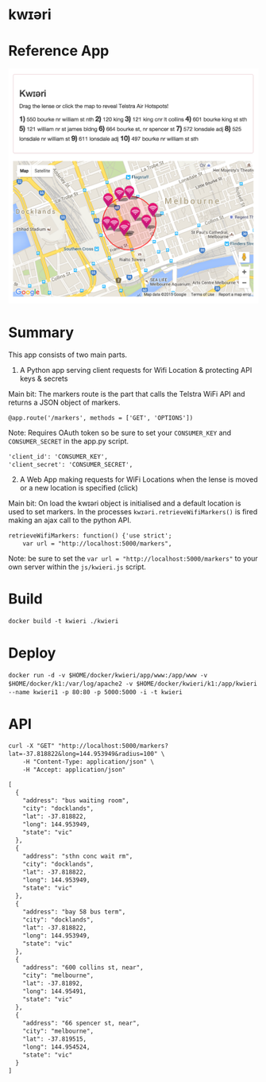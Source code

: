 # kwɪəri

# Reference App

![Alt text](/app/app.png?raw=true "kwɪəri")

# Summary

This app consists of two main parts.

1) A Python app serving client requests for Wifi Location & protecting API keys & secrets

Main bit: The markers route is the part that calls the Telstra WiFi API and returns a JSON object of markers.

```
@app.route('/markers', methods = ['GET', 'OPTIONS'])
```

Note: Requires OAuth token so be sure to set your `CONSUMER_KEY` and `CONSUMER_SECRET` in the app.py script. 

```
'client_id': 'CONSUMER_KEY',
'client_secret': 'CONSUMER_SECRET',
```

2) A Web App making requests for WiFi Locations when the lense is moved or a new location is specified (click)

Main bit: On load the kwɪəri object is initialised and a default location is used to set markers. In the processes `kwɪəri.retrieveWifiMarkers()` is fired making an ajax call to the python API.

```
retrieveWifiMarkers: function() {'use strict';
    var url = "http://localhost:5000/markers", 
```

Note: be sure to set the `var url = "http://localhost:5000/markers"` to your own server within the `js/kwieri.js` script.

# Build

`docker build -t kwieri ./kwieri`

# Deploy

`docker run -d -v $HOME/docker/kwieri/app/www:/app/www -v $HOME/docker/k1:/var/log/apache2 -v $HOME/docker/kwieri/k1:/app/kwieri --name kwieri1 -p 80:80 -p 5000:5000 -i -t kwieri`

# API

```
curl -X "GET" "http://localhost:5000/markers?lat=-37.818822&long=144.953949&radius=100" \
	-H "Content-Type: application/json" \
	-H "Accept: application/json"
```

```
[
  {
    "address": "bus waiting room",
    "city": "docklands",
    "lat": -37.818822,
    "long": 144.953949,
    "state": "vic"
  },
  {
    "address": "sthn conc wait rm",
    "city": "docklands",
    "lat": -37.818822,
    "long": 144.953949,
    "state": "vic"
  },
  {
    "address": "bay 58 bus term",
    "city": "docklands",
    "lat": -37.818822,
    "long": 144.953949,
    "state": "vic"
  },
  {
    "address": "600 collins st, near",
    "city": "melbourne",
    "lat": -37.81892,
    "long": 144.95491,
    "state": "vic"
  },
  {
    "address": "66 spencer st, near",
    "city": "melbourne",
    "lat": -37.819515,
    "long": 144.954524,
    "state": "vic"
  }
]
```
